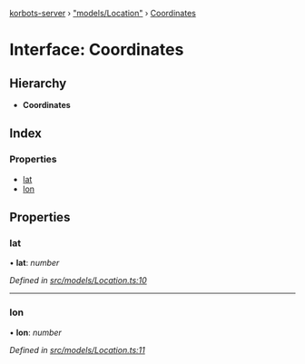 [korbots-server](../README.md) › ["models/Location"](../modules/_models_location_.md) › [Coordinates](_models_location_.coordinates.md)

# Interface: Coordinates

## Hierarchy

* **Coordinates**

## Index

### Properties

* [lat](_models_location_.coordinates.md#lat)
* [lon](_models_location_.coordinates.md#lon)

## Properties

###  lat

• **lat**: *number*

*Defined in [src/models/Location.ts:10](https://github.com/Xisabla/Korbots/blob/dc72351/server/src/models/Location.ts#L10)*

___

###  lon

• **lon**: *number*

*Defined in [src/models/Location.ts:11](https://github.com/Xisabla/Korbots/blob/dc72351/server/src/models/Location.ts#L11)*
